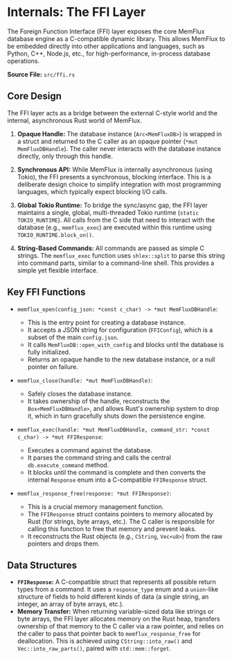 # Internals: The FFI Layer

The Foreign Function Interface (FFI) layer exposes the core MemFlux database engine as a C-compatible dynamic library. This allows MemFlux to be embedded directly into other applications and languages, such as Python, C++, Node.js, etc., for high-performance, in-process database operations.

**Source File:** `src/ffi.rs`

## Core Design

The FFI layer acts as a bridge between the external C-style world and the internal, asynchronous Rust world of MemFlux.

1.  **Opaque Handle:** The database instance (`Arc<MemFluxDB>`) is wrapped in a struct and returned to the C caller as an opaque pointer (`*mut MemFluxDBHandle`). The caller never interacts with the database instance directly, only through this handle.

2.  **Synchronous API:** While MemFlux is internally asynchronous (using Tokio), the FFI presents a synchronous, blocking interface. This is a deliberate design choice to simplify integration with most programming languages, which typically expect blocking I/O calls.

3.  **Global Tokio Runtime:** To bridge the sync/async gap, the FFI layer maintains a single, global, multi-threaded Tokio runtime (`static TOKIO_RUNTIME`). All calls from the C side that need to interact with the database (e.g., `memflux_exec`) are executed within this runtime using `TOKIO_RUNTIME.block_on()`.

4.  **String-Based Commands:** All commands are passed as simple C strings. The `memflux_exec` function uses `shlex::split` to parse this string into command parts, similar to a command-line shell. This provides a simple yet flexible interface.

## Key FFI Functions

*   `memflux_open(config_json: *const c_char) -> *mut MemFluxDBHandle`:
    *   This is the entry point for creating a database instance.
    *   It accepts a JSON string for configuration (`FFIConfig`), which is a subset of the main `config.json`.
    *   It calls `MemFluxDB::open_with_config` and blocks until the database is fully initialized.
    *   Returns an opaque handle to the new database instance, or a null pointer on failure.

*   `memflux_close(handle: *mut MemFluxDBHandle)`:
    *   Safely closes the database instance.
    *   It takes ownership of the handle, reconstructs the `Box<MemFluxDBHandle>`, and allows Rust's ownership system to drop it, which in turn gracefully shuts down the persistence engine.

*   `memflux_exec(handle: *mut MemFluxDBHandle, command_str: *const c_char) -> *mut FFIResponse`:
    *   Executes a command against the database.
    *   It parses the command string and calls the central `db.execute_command` method.
    *   It blocks until the command is complete and then converts the internal `Response` enum into a C-compatible `FFIResponse` struct.

*   `memflux_response_free(response: *mut FFIResponse)`:
    *   This is a crucial memory management function.
    *   The `FFIResponse` struct contains pointers to memory allocated by Rust (for strings, byte arrays, etc.). The C caller is responsible for calling this function to free that memory and prevent leaks.
    *   It reconstructs the Rust objects (e.g., `CString`, `Vec<u8>`) from the raw pointers and drops them.

## Data Structures

*   **`FFIResponse`:** A C-compatible struct that represents all possible return types from a command. It uses a `response_type` enum and a `union`-like structure of fields to hold different kinds of data (a single string, an integer, an array of byte arrays, etc.).
*   **Memory Transfer:** When returning variable-sized data like strings or byte arrays, the FFI layer allocates memory on the Rust heap, transfers ownership of that memory to the C caller via a raw pointer, and relies on the caller to pass that pointer back to `memflux_response_free` for deallocation. This is achieved using `CString::into_raw()` and `Vec::into_raw_parts()`, paired with `std::mem::forget`.
